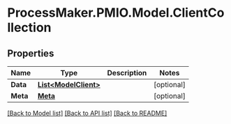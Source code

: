 # ProcessMaker.PMIO.Model.ClientCollection
## Properties

Name | Type | Description | Notes
------------ | ------------- | ------------- | -------------
**Data** | [**List&lt;ModelClient&gt;**](ModelClient.md) |  | [optional] 
**Meta** | [**Meta**](Meta.md) |  | [optional] 

[[Back to Model list]](../README.md#documentation-for-models) [[Back to API list]](../README.md#documentation-for-api-endpoints) [[Back to README]](../README.md)

